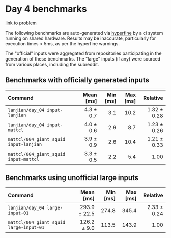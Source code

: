 # Day 4 benchmarks

[link to problem](http://adventofcode.com/2021/day/4)

The following benchmarks are auto-generated via [hyperfine](https://github.com/sharkdp/hyperfine) by a ci system running on shared hardware. Results may be inaccurate, particularly for execution times < 5ms, as per the hyperfine warnings.

The "official" inputs were aggregated from repositories participating in the generation of these benchmarks. The "large" inputs (if any) were sourced from various places, including the subreddit.

## Benchmarks with officially generated inputs
| Command | Mean [ms] | Min [ms] | Max [ms] | Relative |
|:---|---:|---:|---:|---:|
| `lanjian/day_04 input-lanjian` | 4.3 ± 0.7 | 3.1 | 10.2 | 1.32 ± 0.28 |
| `lanjian/day_04 input-mattcl` | 4.0 ± 0.6 | 2.9 | 8.7 | 1.23 ± 0.26 |
| `mattcl/004_giant_squid input-lanjian` | 3.9 ± 0.9 | 2.6 | 10.4 | 1.21 ± 0.33 |
| `mattcl/004_giant_squid input-mattcl` | 3.3 ± 0.5 | 2.2 | 5.4 | 1.00 |
## Benchmarks using unofficial large inputs
| Command | Mean [ms] | Min [ms] | Max [ms] | Relative |
|:---|---:|---:|---:|---:|
| `lanjian/day_04 large-input-01` | 293.9 ± 22.5 | 274.8 | 345.4 | 2.33 ± 0.24 |
| `mattcl/004_giant_squid large-input-01` | 126.2 ± 9.0 | 113.5 | 143.9 | 1.00 |
